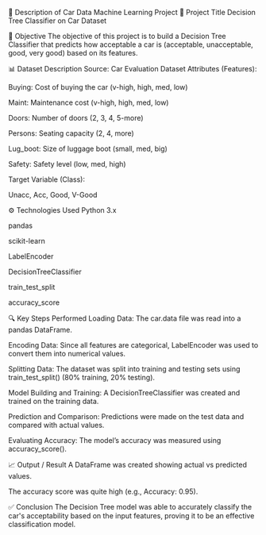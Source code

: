 🚗 Description of Car Data Machine Learning Project
🧠 Project Title
Decision Tree Classifier on Car Dataset

🎯 Objective
The objective of this project is to build a Decision Tree Classifier that predicts how acceptable a car is (acceptable, unacceptable, good, very good) based on its features.

📊 Dataset Description
Source: Car Evaluation Dataset
Attributes (Features):

Buying: Cost of buying the car (v-high, high, med, low)

Maint: Maintenance cost (v-high, high, med, low)

Doors: Number of doors (2, 3, 4, 5-more)

Persons: Seating capacity (2, 4, more)

Lug_boot: Size of luggage boot (small, med, big)

Safety: Safety level (low, med, high)

Target Variable (Class):

Unacc, Acc, Good, V-Good

⚙️ Technologies Used
Python 3.x

pandas

scikit-learn

LabelEncoder

DecisionTreeClassifier

train_test_split

accuracy_score

🔍 Key Steps Performed
Loading Data:
The car.data file was read into a pandas DataFrame.

Encoding Data:
Since all features are categorical, LabelEncoder was used to convert them into numerical values.

Splitting Data:
The dataset was split into training and testing sets using train_test_split() (80% training, 20% testing).

Model Building and Training:
A DecisionTreeClassifier was created and trained on the training data.

Prediction and Comparison:
Predictions were made on the test data and compared with actual values.

Evaluating Accuracy:
The model’s accuracy was measured using accuracy_score().

📈 Output / Result
A DataFrame was created showing actual vs predicted values.

The accuracy score was quite high (e.g., Accuracy: 0.95).

✅ Conclusion
The Decision Tree model was able to accurately classify the car's acceptability based on the input features, proving it to be an effective classification model.
